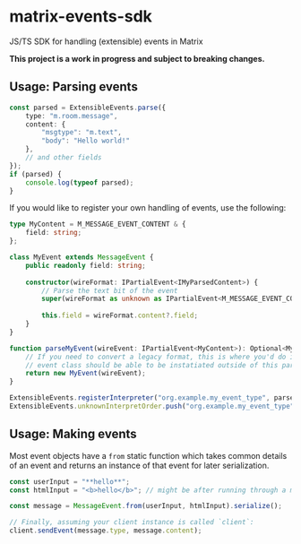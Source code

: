 # matrix-events-sdk
JS/TS SDK for handling (extensible) events in Matrix

**This project is a work in progress and subject to breaking changes.**

## Usage: Parsing events

```typescript
const parsed = ExtensibleEvents.parse({
    type: "m.room.message",
    content: {
        "msgtype": "m.text",
        "body": "Hello world!"
    },
    // and other fields
});
if (parsed) {
    console.log(typeof parsed);
}
```

If you would like to register your own handling of events, use the following:

```typescript
type MyContent = M_MESSAGE_EVENT_CONTENT & {
    field: string;
};

class MyEvent extends MessageEvent {
    public readonly field: string;
    
    constructor(wireFormat: IPartialEvent<IMyParsedContent>) {
        // Parse the text bit of the event
        super(wireFormat as unknown as IPartialEvent<M_MESSAGE_EVENT_CONTENT>);
        
        this.field = wireFormat.content?.field;
    }
}

function parseMyEvent(wireEvent: IPartialEvent<MyContent>): Optional<MyEvent> {
    // If you need to convert a legacy format, this is where you'd do it. Your
    // event class should be able to be instatiated outside of this parse function.
    return new MyEvent(wireEvent);
}

ExtensibleEvents.registerInterpreter("org.example.my_event_type", parseMyEvent);
ExtensibleEvents.unknownInterpretOrder.push("org.example.my_event_type");
```

## Usage: Making events

Most event objects have a `from` static function which takes common details of an event
and returns an instance of that event for later serialization.

```typescript
const userInput = "**hello**";
const htmlInput = "<b>hello</b>"; // might be after running through a markdown processor

const message = MessageEvent.from(userInput, htmlInput).serialize();

// Finally, assuming your client instance is called `client`:
client.sendEvent(message.type, message.content);
```
